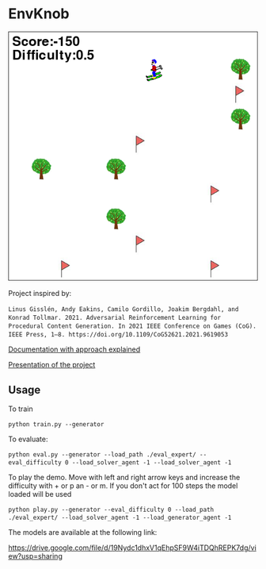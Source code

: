 # EnvKnob

![env example](docs/env.png)

Project inspired by:

`Linus Gisslén, Andy Eakins, Camilo Gordillo, Joakim Bergdahl, and Konrad Tollmar. 2021. Adversarial Reinforcement Learning for Procedural Content Generation. In 2021 IEEE Conference
on Games (CoG). IEEE Press, 1–8. https://doi.org/10.1109/CoG52621.2021.9619053`

[Documentation with approach explained](docs/main.pdf)

[Presentation of the project](docs/AAS_project_discussion.pdf)

## Usage
To train 

```
python train.py --generator
```

To evaluate:
```
python eval.py --generator --load_path ./eval_expert/ --eval_difficulty 0 --load_solver_agent -1 --load_solver_agent -1
```

To play the demo. Move with left and right arrow keys and increase the difficulty with + or p an - or m. If you don't act for 100 steps the model loaded will be used
```
python play.py --generator --eval_difficulty 0 --load_path ./eval_expert/ --load_solver_agent -1 --load_generator_agent -1
```

The models are available at the following link:

https://drive.google.com/file/d/19Nydc1dhxV1qEhpSF9W4iTDQhREPK7dg/view?usp=sharing
